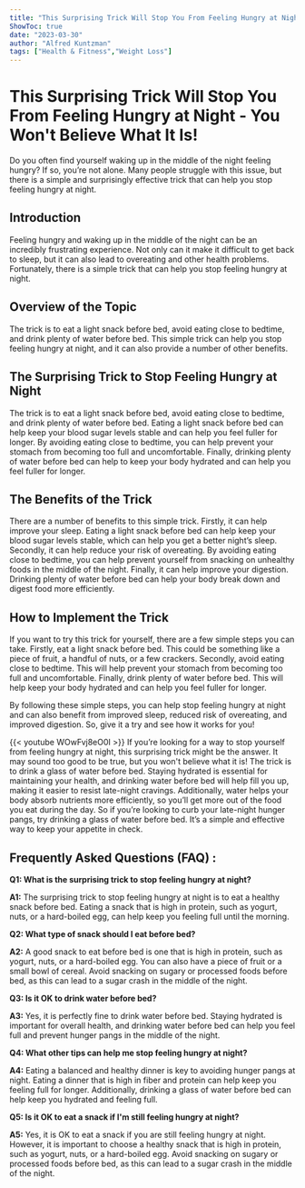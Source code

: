 ```yaml
---
title: "This Surprising Trick Will Stop You From Feeling Hungry at Night - You Won't Believe What It Is!"
ShowToc: true 
date: "2023-03-30"
author: "Alfred Kuntzman" 
tags: ["Health & Fitness","Weight Loss"]
---
```

# This Surprising Trick Will Stop You From Feeling Hungry at Night - You Won't Believe What It Is!

Do you often find yourself waking up in the middle of the night feeling hungry? If so, you’re not alone. Many people struggle with this issue, but there is a simple and surprisingly effective trick that can help you stop feeling hungry at night.

## Introduction

Feeling hungry and waking up in the middle of the night can be an incredibly frustrating experience. Not only can it make it difficult to get back to sleep, but it can also lead to overeating and other health problems. Fortunately, there is a simple trick that can help you stop feeling hungry at night.

## Overview of the Topic

The trick is to eat a light snack before bed, avoid eating close to bedtime, and drink plenty of water before bed. This simple trick can help you stop feeling hungry at night, and it can also provide a number of other benefits.

## The Surprising Trick to Stop Feeling Hungry at Night

The trick is to eat a light snack before bed, avoid eating close to bedtime, and drink plenty of water before bed. Eating a light snack before bed can help keep your blood sugar levels stable and can help you feel fuller for longer. By avoiding eating close to bedtime, you can help prevent your stomach from becoming too full and uncomfortable. Finally, drinking plenty of water before bed can help to keep your body hydrated and can help you feel fuller for longer.

## The Benefits of the Trick

There are a number of benefits to this simple trick. Firstly, it can help improve your sleep. Eating a light snack before bed can help keep your blood sugar levels stable, which can help you get a better night’s sleep. Secondly, it can help reduce your risk of overeating. By avoiding eating close to bedtime, you can help prevent yourself from snacking on unhealthy foods in the middle of the night. Finally, it can help improve your digestion. Drinking plenty of water before bed can help your body break down and digest food more efficiently.

## How to Implement the Trick

If you want to try this trick for yourself, there are a few simple steps you can take. Firstly, eat a light snack before bed. This could be something like a piece of fruit, a handful of nuts, or a few crackers. Secondly, avoid eating close to bedtime. This will help prevent your stomach from becoming too full and uncomfortable. Finally, drink plenty of water before bed. This will help keep your body hydrated and can help you feel fuller for longer.

By following these simple steps, you can help stop feeling hungry at night and can also benefit from improved sleep, reduced risk of overeating, and improved digestion. So, give it a try and see how it works for you!

{{< youtube WOwFvj8eO0I >}} 
If you’re looking for a way to stop yourself from feeling hungry at night, this surprising trick might be the answer. It may sound too good to be true, but you won't believe what it is! The trick is to drink a glass of water before bed. Staying hydrated is essential for maintaining your health, and drinking water before bed will help fill you up, making it easier to resist late-night cravings. Additionally, water helps your body absorb nutrients more efficiently, so you’ll get more out of the food you eat during the day. So if you’re looking to curb your late-night hunger pangs, try drinking a glass of water before bed. It’s a simple and effective way to keep your appetite in check.

## Frequently Asked Questions (FAQ) :
**Q1: What is the surprising trick to stop feeling hungry at night?**

**A1:** The surprising trick to stop feeling hungry at night is to eat a healthy snack before bed. Eating a snack that is high in protein, such as yogurt, nuts, or a hard-boiled egg, can help keep you feeling full until the morning.

**Q2: What type of snack should I eat before bed?**

**A2:** A good snack to eat before bed is one that is high in protein, such as yogurt, nuts, or a hard-boiled egg. You can also have a piece of fruit or a small bowl of cereal. Avoid snacking on sugary or processed foods before bed, as this can lead to a sugar crash in the middle of the night.

**Q3: Is it OK to drink water before bed?**

**A3:** Yes, it is perfectly fine to drink water before bed. Staying hydrated is important for overall health, and drinking water before bed can help you feel full and prevent hunger pangs in the middle of the night.

**Q4: What other tips can help me stop feeling hungry at night?**

**A4:** Eating a balanced and healthy dinner is key to avoiding hunger pangs at night. Eating a dinner that is high in fiber and protein can help keep you feeling full for longer. Additionally, drinking a glass of water before bed can help keep you hydrated and feeling full.

**Q5: Is it OK to eat a snack if I'm still feeling hungry at night?**

**A5:** Yes, it is OK to eat a snack if you are still feeling hungry at night. However, it is important to choose a healthy snack that is high in protein, such as yogurt, nuts, or a hard-boiled egg. Avoid snacking on sugary or processed foods before bed, as this can lead to a sugar crash in the middle of the night.




